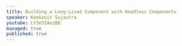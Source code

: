 ```yaml
---
title: Building a Long-Lived Component with Headless Components
speaker: Komkanit Sujautra
youtube: LY3e3IAezBQ
managed: true
published: true
---
```

